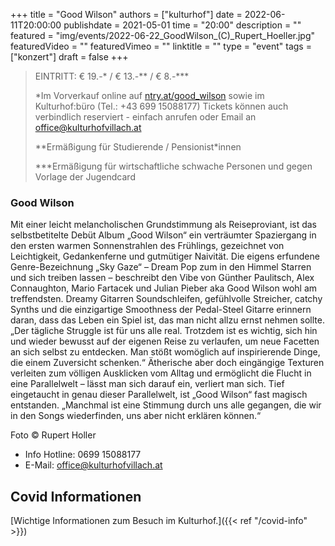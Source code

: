 +++
title = "Good Wilson"
authors = ["kulturhof"]
date = 2022-06-11T20:00:00
publishdate = 2021-05-01
time = "20:00"
description = ""
featured = "img/events/2022-06-22_GoodWilson_(C)_Rupert_Hoeller.jpg"
featuredVideo = ""
featuredVimeo = ""
linktitle = ""
type = "event"
tags = ["konzert"]
draft = false
+++

>
> EINTRITT: € 19.-\* / € 13.-\*\* / € 8.-\*\*\* 
>
> \*Im Vorverkauf online auf [ntry.at/good_wilson](https://ntry.at/good_wilson) sowie im Kulturhof:büro (Tel.: +43 699 15088177) Tickets können auch verbindlich reserviert - einfach anrufen oder Email an office@kulturhofvillach.at
> 
> \*\*Ermäßigung für Studierende / Pensionist\*innen 
>
> \*\*\*Ermäßigung für wirtschaftliche schwache Personen und gegen Vorlage der Jugendcard


### Good Wilson

Mit einer leicht melancholischen Grundstimmung als Reiseproviant, ist das selbstbetitelte Debüt Album „Good Wilson“ ein verträumter Spaziergang in den ersten warmen Sonnenstrahlen des Frühlings, gezeichnet von Leichtigkeit, Gedankenferne und gutmütiger Naivität. Die eigens erfundene Genre-Bezeichnung „Sky Gaze“ – Dream Pop zum in den Himmel Starren und sich treiben lassen – beschreibt den Vibe von Günther Paulitsch, Alex Connaughton, Mario Fartacek und Julian Pieber aka Good Wilson wohl am treffendsten. Dreamy Gitarren Soundschleifen, gefühlvolle Streicher, catchy Synths und die einzigartige Smoothness der Pedal-Steel Gitarre erinnern daran, dass das Leben ein Spiel ist, das man nicht allzu ernst nehmen sollte. „Der tägliche Struggle ist für uns alle real. Trotzdem ist es wichtig, sich hin und wieder bewusst auf der eigenen Reise zu verlaufen, um neue Facetten an sich selbst zu entdecken. Man stößt womöglich auf inspirierende Dinge, die einem Zuversicht schenken.“ Ätherische aber doch eingängige Texturen verleiten zum völligen Ausklicken vom Alltag und ermöglicht die Flucht in eine Parallelwelt – lässt man sich darauf ein, verliert man sich. Tief eingetaucht in genau dieser Parallelwelt, ist „Good Wilson“ fast magisch entstanden. „Manchmal ist eine Stimmung durch uns alle gegangen, die wir in den Songs wiederfinden, uns aber nicht erklären können.“

Foto © Rupert Holler

- Info Hotline: 0699 15088177 
- E-Mail: office@kulturhofvillach.at

## Covid Informationen

[Wichtige Informationen zum Besuch im Kulturhof.]({{< ref "/covid-info" >}})
